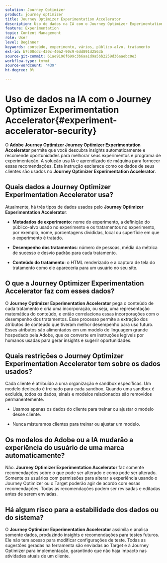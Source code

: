 ```yaml
---
solution: Journey Optimizer
product: journey optimizer
title: Journey Optimizer Experimentation Accelerator
description: Uso de dados na IA com o Journey Optimizer Experimentation Accelerator
feature: Experimentation
topic: Content Management
role: User
level: Beginner
keywords: conteúdo, experimento, vários, público-alvo, tratamento
exl-id: b7c00cdc-430c-40a2-90c9-6dd891d2563b
source-git-commit: 61ae9196f699c3b6aa1d9a5bb2259d36aaebc0e3
workflow-type: tm+mt
source-wordcount: '439'
ht-degree: 0%

---
```


# Uso de dados na IA com o Journey Optimizer Experimentation Accelerator{#experiment-accelerator-security}

O **Adobe Journey Optimizer Journey Optimizer Experimentation Accelerator** permite que você descubra insights automaticamente e recomende oportunidades para melhorar seus experimentos e programa de experimentação. A solução usa IA e aprendizado de máquina para fornecer essas recomendações. Esta instrução esclarece como os dados de seus clientes são usados no **Journey Optimizer Experimentation Accelerator**.

## Quais dados a Journey Optimizer Experimentation Accelerator usa?

Atualmente, há três tipos de dados usados pelo **Journey Optimizer Experimentation Accelerator**:

* **Metadados de experimento**: nome do experimento, a definição do público-alvo usado no experimento e os tratamentos no experimento, por exemplo, nome, porcentagens divididas, local ou superfície em que o experimento é tratado.

* **Desempenho dos tratamentos**: número de pessoas, média da métrica de sucesso e desvio padrão para cada tratamento.

* **Conteúdo do tratamento**: o HTML renderizado e a captura de tela do tratamento como ele apareceria para um usuário no seu site.

## O que a Journey Optimizer Experimentation Accelerator faz com esses dados?

O **Journey Optimizer Experimentation Accelerator** pega o conteúdo de cada tratamento e cria uma incorporação, ou seja, uma representação matemática do conteúdo, e então correlaciona essas incorporações com o desempenho dos tratamentos. Esse processo permite a extração dos atributos de conteúdo que tiveram melhor desempenho para uso futuro. Esses atributos são alimentados em um modelo de linguagem grande hospedado pela Adobe, que os converte em instruções legíveis por humanos usadas para gerar insights e sugerir oportunidades.

## Quais restrições o Journey Optimizer Experimentation Accelerator tem sobre os dados usados?

Cada cliente é atribuído a uma organização e sandbox específicas. Um modelo dedicado é treinado para cada sandbox. Quando uma sandbox é excluída, todos os dados, sinais e modelos relacionados são removidos permanentemente.

* Usamos apenas os dados do cliente para treinar ou ajustar o modelo desse cliente.

* Nunca misturamos clientes para treinar ou ajustar um modelo.

## Os modelos do Adobe ou a IA mudarão a experiência do usuário de uma marca automaticamente?

Não. **Journey Optimizer Experimentation Accelerator** faz somente recomendações sobre o que pode ser alterado e como pode ser alterado. Somente os usuários com permissões para alterar a experiência usando o Journey Optimizer ou o Target poderão agir de acordo com essas recomendações. Todas as recomendações podem ser revisadas e editadas antes de serem enviadas.

## Há algum risco para a estabilidade dos dados ou do sistema?

O **Journey Optimizer Experimentation Accelerator** assimila e analisa somente dados, produzindo insights e recomendações para testes futuros. Ele não tem acesso para modificar configurações de teste. Todas as sugestões geradas na ferramenta são enviadas ao Target e à Journey Optimizer para implementação, garantindo que não haja impacto nas atividades atuais de um cliente.
